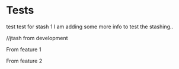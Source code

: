 # Tests
test
test for stash 1
I am adding some more info to test the stashing.. 

//jtash from development

From feature 1

From feature 2
